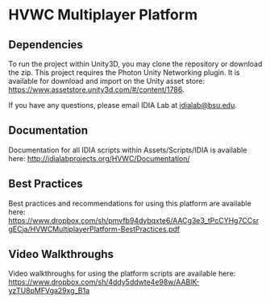 HVWC Multiplayer Platform
=========================

Dependencies
------------

To run the project within Unity3D, you may clone the repository or download the zip. This project requires the Photon Unity Networking plugin. It is available for download and import on the Unity asset store: https://www.assetstore.unity3d.com/#/content/1786.

If you have any questions, please email IDIA Lab at idialab@bsu.edu.

Documentation
-------------

Documentation for all IDIA scripts within Assets/Scripts/IDIA is available here: http://idialabprojects.org/HVWC/Documentation/

Best Practices
--------------

Best practices and recommendations for using this platform are available here:
https://www.dropbox.com/sh/pmvfb94dybqxte6/AACg3e3_tPcCYHg7CCsrgECja/HVWCMultiplayerPlatform-BestPractices.pdf

Video Walkthroughs
------------------

Video walkthroughs for using the platform scripts are available here:
https://www.dropbox.com/sh/4ddy5ddwte4e98w/AABlK-yzTU8pMFVga29xg_B1a
